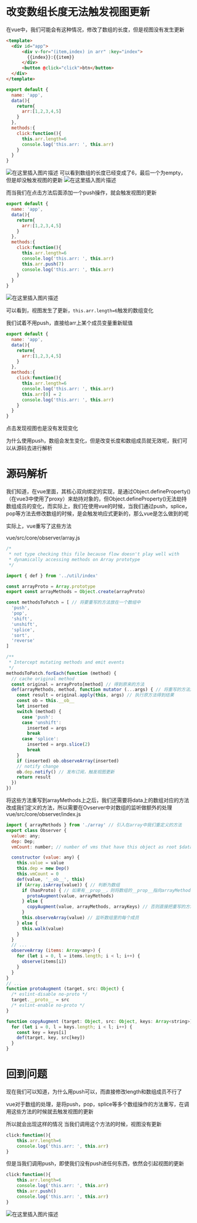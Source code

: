 # 改变数组长度无法触发视图更新
在vue中，我们可能会有这种情况，修改了数组的长度，但是视图没有发生更新
```html
<template>
  <div id="app">
      <div v-for="(item,index) in arr" :key="index">
        {{index}}:{{item}}
      </div>
      <button @click="click">btn</button>
  </div>
</template>
```
```javascript
export default {
  name: 'app',
  data(){
    return{
      arr:[1,2,3,4,5]
    }
  },
  methods:{
    click:function(){
      this.arr.length=6
      console.log('this.arr: ', this.arr)
    }
  }
}
```
![在这里插入图片描述](https://img-blog.csdnimg.cn/20200913132329489.png#pic_center)
可以看到数组的长度已经变成了6，最后一个为empty，但是却没触发视图的更新
![在这里插入图片描述](https://img-blog.csdnimg.cn/20200913134135433.png#pic_center)

而当我们在点击方法后面添加一个push操作，就会触发视图的更新
```javascript
export default {
  name: 'app',
  data(){
    return{
      arr:[1,2,3,4,5]
    }
  },
  methods:{
    click:function(){
      this.arr.length=6
      console.log('this.arr: ', this.arr)
      this.arr.push(7)
      console.log('this.arr: ', this.arr)
    }
  }
}
```
![在这里插入图片描述](https://img-blog.csdnimg.cn/20200913134359481.png?x-oss-process=image/watermark,type_ZmFuZ3poZW5naGVpdGk,shadow_10,text_aHR0cHM6Ly9ibG9nLmNzZG4ubmV0L3plbXByb2dyYW0=,size_16,color_FFFFFF,t_70#pic_center)

可以看到，视图发生了更新，```this.arr.length=6```触发的数组变化

我们试着不用push，直接给arr上某个成员变量重新赋值
```javascript
export default {
  name: 'app',
  data(){
    return{
      arr:[1,2,3,4,5]
    }
  },
  methods:{
    click:function(){
      this.arr.length=6
      console.log('this.arr: ', this.arr)
      this.arr[0] = 2
      console.log('this.arr: ', this.arr)
    }
  }
}
```
点击发现视图也是没有发现变化

为什么使用push，数组会发生变化，但是改变长度和数组成员就无效呢，我们可以从源码去进行解析


# 源码解析
我们知道，在vue里面，其核心双向绑定的实现，是通过Object.defineProperty()（在vue3中使用了proxy）来劫持对象的，但Object.defineProperty()无法劫持数组成员的变化，而实际上，我们在使用vue的时候，当我们通过push，splice，pop等方法去修改数组的时候，是会触发响应式更新的，那么vue是怎么做到的呢

实际上，vue重写了这些方法

vue/src/core/observer/array.js
```javascript
/*
 * not type checking this file because flow doesn't play well with
 * dynamically accessing methods on Array prototype
 */

import { def } from '../util/index'

const arrayProto = Array.prototype
export const arrayMethods = Object.create(arrayProto)

const methodsToPatch = [ // 将要重写的方法放在一个数组中
  'push',
  'pop',
  'shift',
  'unshift',
  'splice',
  'sort',
  'reverse'
]

/**
 * Intercept mutating methods and emit events
 */
methodsToPatch.forEach(function (method) {
  // cache original method
  const original = arrayProto[method] // 得到原来的方法
  def(arrayMethods, method, function mutator (...args) { // 将重写的方法定义到arrayMethods上，mutator就是重写的方法
    const result = original.apply(this, args) // 执行原方法得到结果
    const ob = this.__ob__
    let inserted
    switch (method) {
      case 'push':
      case 'unshift':
        inserted = args
        break
      case 'splice':
        inserted = args.slice(2)
        break
    }
    if (inserted) ob.observeArray(inserted)
    // notify change
    ob.dep.notify() // 发布订阅，触发视图更新
    return result
  })
})
```

将这些方法重写到arrayMethods上之后，我们还需要将data上的数组对应的方法改成我们定义的方法，所以需要在Ovserver中对数组的监听做额外的处理
vue/src/core/observer/index.js
```javascript
import { arrayMethods } from './array' // 引入在array中我们重定义的方法
export class Observer {
  value: any;
  dep: Dep;
  vmCount: number; // number of vms that have this object as root $data

  constructor (value: any) {
    this.value = value
    this.dep = new Dep()
    this.vmCount = 0
    def(value, '__ob__', this)
    if (Array.isArray(value)) { // 判断为数组
      if (hasProto) { // 如果有__prop__，则将数组的__prop__指向arrayMethods
        protoAugment(value, arrayMethods)
      } else {
        copyAugment(value, arrayMethods, arrayKeys) // 否则直接把重写的方法写在数组上
      }
      this.observeArray(value) // 监听数组里的每个成员
    } else {
      this.walk(value)
    }
  }
  // ...
  observeArray (items: Array<any>) {
    for (let i = 0, l = items.length; i < l; i++) {
      observe(items[i])
    }
  }
}
// ...
function protoAugment (target, src: Object) {
  /* eslint-disable no-proto */
  target.__proto__ = src
  /* eslint-enable no-proto */
}

function copyAugment (target: Object, src: Object, keys: Array<string>) {
  for (let i = 0, l = keys.length; i < l; i++) {
    const key = keys[i]
    def(target, key, src[key])
  }
}
```

# 回到问题
现在我们可以知道，为什么用push可以，而直接修改length和数组成员不行了

vue对于数组的处理，是将push，pop，splice等多个数组操作的方法重写，在调用这些方法的时候就去触发视图的更新

所以就会出现这样的情况
当我们调用这个方法的时候，视图没有更新
```javascript
click:function(){
    this.arr.length=6
    console.log('this.arr: ', this.arr)
}
```
但是当我们调用push，即使我们没有push进任何东西，依然会引起视图的更新
```javascript
click:function(){
    this.arr.length=6
    console.log('this.arr: ', this.arr)
    this.arr.push()
    console.log('this.arr: ', this.arr)
}
```
![在这里插入图片描述](https://img-blog.csdnimg.cn/20200913142924136.png?x-oss-process=image/watermark,type_ZmFuZ3poZW5naGVpdGk,shadow_10,text_aHR0cHM6Ly9ibG9nLmNzZG4ubmV0L3plbXByb2dyYW0=,size_16,color_FFFFFF,t_70#pic_center)
